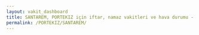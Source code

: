 ```yaml
---
layout: vakit_dashboard
title: SANTAREM, PORTEKIZ için iftar, namaz vakitleri ve hava durumu - ilçe/eyalet seç
permalink: /PORTEKIZ/SANTAREM/
---
```


<script type="text/javascript">
  var GLOBAL_COUNTRY = 'PORTEKIZ';
  var GLOBAL_CITY = 'SANTAREM';
  var GLOBAL_STATE = '';
  var lat = 72;
  var lon = 21;
</script>
